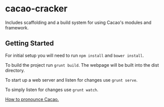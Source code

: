 cacao-cracker
==============

Includes scaffolding and a build system for using Cacao's modules and framework.


Getting Started
---------------

For initial setup you will need to run `npm install` and `bower install`.

To build the project run `grunt build`. The webpage will be built into the dist directory.

To start up a web server and listen for changes use `grunt serve`.

To simply listen for changes use `grunt watch`.

[How to pronounce Cacao.](https://www.youtube.com/watch?v=kVSIkXL_Nmo)



